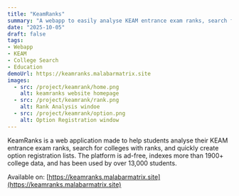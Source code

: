 ```yaml
---
title: "KeamRanks"
summary: "A webapp to easily analyse KEAM entrance exam ranks, search for colleges, and create option registration lists."
date: "2025-10-05"
draft: false
tags:
- Webapp
- KEAM
- College Search
- Education
demoUrl: https://keamranks.malabarmatrix.site
images:
  - src: /project/keamrank/home.png
    alt: keamranks website homepage
  - src: /project/keamrank/rank.png
    alt: Rank Analysis windoe
  - src: /project/keamrank/option.png
    alt: Option Registration window
---
```


KeamRanks is a web application made to help students analyse their KEAM entrance exam ranks, search for colleges with ranks, and quickly create option registration lists. The platform is ad-free, indexes more than 1900+ college data, and has been used by over 13,000 students.

Available on: [https://keamranks.malabarmatrix.site](https://keamranks.malabarmatrix.site)
